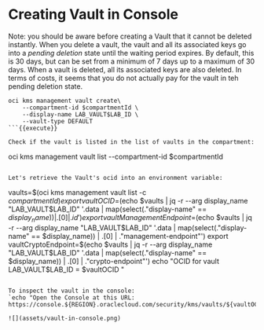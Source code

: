 # Creating Vault in Console

Note: you should be aware before creating a Vault that it cannot be deleted instantly. When you delete a vault, the vault and all its associated keys go into a *pending deletion* state until the waiting period expires. By default, this is 30 days, but can be set from a minimum of 7 days up to a maximum of 30 days. When a vault is deleted, all its associated keys are also deleted. In terms of costs, it seems that you do not actually pay for the vault in teh pending deletion state.  
```
oci kms management vault create\
    --compartment-id $compartmentId \
    --display-name LAB_VAULT$LAB_ID \
    --vault-type DEFAULT
```{{execute}}

Check if the vault is listed in the list of vaults in the compartment:
```
oci kms management vault list --compartment-id $compartmentId
```{{execute}}

Let's retrieve the Vault's ocid into an environment variable:
```
vaults=$(oci kms management vault list -c $compartmentId)
export vaultOCID=$(echo $vaults | jq -r --arg display_name "LAB_VAULT$LAB_ID" '.data | map(select(."display-name" == $display_name)) | .[0] | .id')
export vaultManagementEndpoint=$(echo $vaults | jq -r --arg display_name "LAB_VAULT$LAB_ID" '.data | map(select(."display-name" == $display_name)) | .[0] | ."management-endpoint"')
export vaultCryptoEndpoint=$(echo $vaults | jq -r --arg display_name "LAB_VAULT$LAB_ID" '.data | map(select(."display-name" == $display_name)) | .[0] | ."crypto-endpoint"')
echo "OCID for vault LAB_VAULT$LAB_ID = $vaultOCID "
```{{execute}}

To inspect the vault in the console:
`echo "Open the Console at this URL: https://console.${REGION}.oraclecloud.com/security/kms/vaults/${vaultOCID}"`{{execute}} 

![](assets/vault-in-console.png)

